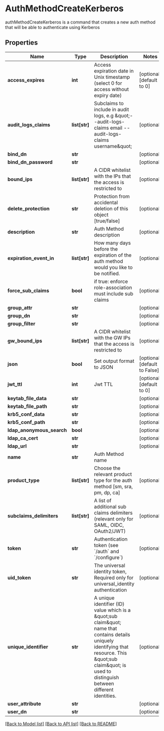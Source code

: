 # AuthMethodCreateKerberos

authMethodCreateKerberos is a command that creates a new auth method that will be able to authenticate using Kerberos
## Properties
Name | Type | Description | Notes
------------ | ------------- | ------------- | -------------
**access_expires** | **int** | Access expiration date in Unix timestamp (select 0 for access without expiry date) | [optional] [default to 0]
**audit_logs_claims** | **list[str]** | Subclaims to include in audit logs, e.g \&quot;--audit-logs-claims email --audit-logs-claims username\&quot; | [optional] 
**bind_dn** | **str** |  | [optional] 
**bind_dn_password** | **str** |  | [optional] 
**bound_ips** | **list[str]** | A CIDR whitelist with the IPs that the access is restricted to | [optional] 
**delete_protection** | **str** | Protection from accidental deletion of this object [true/false] | [optional] 
**description** | **str** | Auth Method description | [optional] 
**expiration_event_in** | **list[str]** | How many days before the expiration of the auth method would you like to be notified. | [optional] 
**force_sub_claims** | **bool** | if true: enforce role-association must include sub claims | [optional] 
**group_attr** | **str** |  | [optional] 
**group_dn** | **str** |  | [optional] 
**group_filter** | **str** |  | [optional] 
**gw_bound_ips** | **list[str]** | A CIDR whitelist with the GW IPs that the access is restricted to | [optional] 
**json** | **bool** | Set output format to JSON | [optional] [default to False]
**jwt_ttl** | **int** | Jwt TTL | [optional] [default to 0]
**keytab_file_data** | **str** |  | [optional] 
**keytab_file_path** | **str** |  | [optional] 
**krb5_conf_data** | **str** |  | [optional] 
**krb5_conf_path** | **str** |  | [optional] 
**ldap_anonymous_search** | **bool** |  | [optional] 
**ldap_ca_cert** | **str** |  | [optional] 
**ldap_url** | **str** |  | [optional] 
**name** | **str** | Auth Method name | 
**product_type** | **list[str]** | Choose the relevant product type for the auth method [sm, sra, pm, dp, ca] | [optional] 
**subclaims_delimiters** | **list[str]** | A list of additional sub claims delimiters (relevant only for SAML, OIDC, OAuth2/JWT) | [optional] 
**token** | **str** | Authentication token (see &#x60;/auth&#x60; and &#x60;/configure&#x60;) | [optional] 
**uid_token** | **str** | The universal identity token, Required only for universal_identity authentication | [optional] 
**unique_identifier** | **str** | A unique identifier (ID) value which is a \&quot;sub claim\&quot; name that contains details uniquely identifying that resource. This \&quot;sub claim\&quot; is used to distinguish between different identities. | [optional] 
**user_attribute** | **str** |  | [optional] 
**user_dn** | **str** |  | [optional] 

[[Back to Model list]](../README.md#documentation-for-models) [[Back to API list]](../README.md#documentation-for-api-endpoints) [[Back to README]](../README.md)


